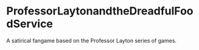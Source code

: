 # ProfessorLaytonandtheDreadfulFoodService
A satirical fangame based on the Professor Layton series of games.
